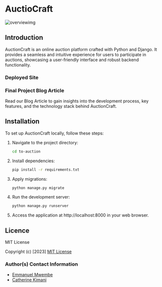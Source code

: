 # AuctioCraft
![overviewimg](https://github.com/catherinekimani/auction_craft/assets/97945410/f6073ebd-1bbf-4445-81f3-5e4d50411db0)


## Introduction
<p> AuctionCraft is an online auction platform crafted with Python and Django. It provides a seamless and intuitive experience for users to participate in auctions, showcasing a user-friendly interface and robust backend functionality.
</p>

### Deployed Site


### Final Project Blog Article
Read our Blog Article to gain insights into the development process, key features, and the technology stack behind AuctionCraft.

## Installation
<p>To set up AuctionCraft locally, follow these steps:</p>


1. Navigate to the project directory:

   ```bash
   cd to-auction

2. Install dependencies:

   ```bash
   pip install -r requirements.txt

3. Apply migrations:
   ```bash
   python manage.py migrate

4. Run the development server:
   ```bash
   python manage.py runserver

5. Access the application at http://localhost:8000 in your web browser.

## Licence

MIT License

Copyright (c) [2023] [MIT License](LICENSE)

### Author(s) Contact Information
- [Emmanuel Mwembe](emmauelmwembe@gmail.com)
- [Catherine Kimani](catherinekimani882@gmail.com)




